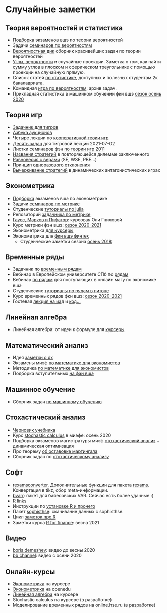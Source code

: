 # Случайные заметки

## Теория вероятностей и статистика

* [Подборка](https://github.com/bdemeshev/probability_hse_exams) экзаменов вшэ по теории вероятностей
* Задачи [семинаров по вероятностям](https://github.com/bdemeshev/probability_pro)
* [Вероятностная днк](https://github.com/bdemeshev/probability_dna) сборник красивейших задач по теории вероятностей
* [Углы, вероятности](https://github.com/bdemeshev/angles_probabilities) и случайные проекции. Заметка о том, как найти сумму углов в плоском и сферическом треугольнике с помощью проекции на случайную прямую.
* Список статей [по статистике](https://github.com/bdemeshev/stat_articles), доступных и полезных студентам 2к бакалавриата.
* Командная [игра по вероятностям](https://github.com/bdemeshev/probability_team_tour): архив задач.
* Прикладная статистика в машинном обучении фкн вшэ [сезон осень 2020](https://github.com/bdemeshev/hse_psmo_2020_21)

## Теория игр

* [Задачник для тигров](https://github.com/bdemeshev/games_pset)
* [Азбука аукционов](https://github.com/bdemeshev/auction_azbuka/)
* Четыре лекции по [кооперативной теоии игр](https://github.com/bdemeshev/gt201/raw/master/coop_auction/coop_gt.pdf)
* [Десять задач](https://github.com/bdemeshev/tigers_lecture_2021-07-02) для тигровой лекции 2021-07-02
* Листки семинаров фэн [по теории игр 2011](https://github.com/bdemeshev/gt201/raw/master/gt_seminars/gt11_seminars.pdf)
* [Названия стратегий](https://github.com/bdemeshev/gt201/raw/master/names_of_strategies/strategies_names.pdf) в повторяющейся дилемме заключенного
* [Равновесия с верами](https://github.com/bdemeshev/gt201/raw/master/equila/equila.pdf) (SE, WSE, PBE...)
* Принцип [одноразового отклонения](https://github.com/bdemeshev/gt201/raw/master/osdp/osdp_utf8.pdf)
* [Вычеркивание стратегий](https://github.com/bdemeshev/gt201/raw/master/elimination/elimination.pdf) в динамических антагонистических играх

## Эконометрика

* [Подборка](https://github.com/bdemeshev/metrics_hse_exams) экзаменов вшэ по эконометрике
* Задачи [семинаров по метрике](https://github.com/bdemeshev/metrics_pro)
* Студенческие [туториалы по julia](https://github.com/bdemeshev/julia_metrics_tutorials)
* Репозиторий [задачника по метрике](https://github.com/bdemeshev/em_pset)
* [Гаусс, Марков и Пифагор](https://github.com/olyagnilova/gauss-markov-pythagoras): курсовая Оли Гниловой
* Курс метрики фэн вшэ: [сезон 2020-2021](https://github.com/bdemeshev/metrics_hse_2020_21)
* Эконометрика [для курсеры](https://github.com/bdemeshev/coursera_metrics)
* Эконометрика для [фкн вшэ финтех](https://github.com/bdemeshev/em611)
    * Студенческие заметки сезона [осень 2018](https://github.com/bdemeshev/em611/tree/master/2018/notes)

## Временные ряды

* Задачник по [временным рядам](https://github.com/bdemeshev/ts_pset)
* Вебинар в Европейском университете СПб по [рядам](https://github.com/bdemeshev/webinar_eusp_forecasting_r_2021_03_13)
* Вебинар [по рядам](https://github.com/bdemeshev/webinar_forecast_ts_2021) для поступающих в онлайн магу по экономике вшэ
* Студенческие [туториалы по рядам в питоне](https://github.com/bdemeshev/tssp_tutorials_2020_21)
* Курс временных рядов фкн вшэ: [сезон 2020-2021](https://github.com/bdemeshev/tseries_hse_2020_21)
* Гостевая [лекция на иад](https://github.com/bdemeshev/tseries_hse_2020_21/blob/main/ts_guest_ha/ts_guest_ha_iad.pdf) и [код...]()

## Линейная алгебра
 
* Линейная алгебра: от идеи к формуле для [курсеры](https://github.com/bdemeshev/coursera_linal)

## Математический анализ

* Идея [заметки о dx](https://github.com/bdemeshev/show_me_dx)
* Экзамены миэф [по математике для экономистов](https://github.com/bdemeshev/matek_icef/raw/master/matmor_exams/matmor_exams.pdf)
* Методичка [по математике для экономистов](https://github.com/bdemeshev/matek_icef/raw/master/mor_posobie/mor_posobie.pdf)
* Подборка вступительных [на фэн вшэ](https://github.com/bdemeshev/premaster_hse/raw/master/premaster_exam_collection/premaster_exam_collection.pdf)

## Машинное обучение

* Сборник задач [по машинному обучению](https://github.com/bdemeshev/mlearn_pro)

## Стохастический анализ

* [Черновик учебника](https://github.com/bdemeshev/sc_book)
* Курс [stochastic calculus](https://github.com/bdemeshev/icef_stocalc_2020_fall) в миэфе: осень 2020
* Подборка экзаменов магистратуры миэф [стохастический анализ](https://github.com/bdemeshev/sc401/blob/master/matek2_collect/matek2_collection.pdf) + динамическая оптимизация
* Про теорему [об оставовке мартингала](https://github.com/bdemeshev/sc401/raw/master/stop_theorem/stop_theorem_main.pdf)
* Сборник задач по [стохастическому анализу](https://github.com/bdemeshev/sc401/raw/master/sc_pset/sc_problems_main.pdf)

## Софт

* [rexamsconverter](https://github.com/bdemeshev/rexamsconverter). Дополнительные функции для пакета [rexams](http://www.r-exams.org/). Конвертация в tikz, сбор meta-информации. 
* [bvarr](https://github.com/bdemeshev/bvarr): пакет для байесовских VAR. Сейчас есть более удачные :)
* [R links](https://github.com/bdemeshev/r_links)
* Инструкции по [установке R и прочего](https://bdemeshev.github.io/installation/)
* Пакет [sophisthse](https://github.com/bdemeshev/sophisthse): скачивание данных с sophisthse.
* Цикл [заметок про R](https://github.com/bdemeshev/r_cycle)
* Заметки курса [R for finance](https://github.com/bdemeshev/icef_r4finance_2021): весна 2021

## Видео

* [boris.demeshev](https://www.youtube.com/channel/UCxzTM705lZYs-5N1cgLnkFQ): видео до весны 2020
* [bb channel](https://www.youtube.com/channel/UCkGRLqByhFqof4CE82amIWA): видео с осени 2020

## Онлайн-курсы

* [Эконометрика](https://ru.coursera.org/learn/ekonometrika) на курсере
* [Эконометрика](https://openedu.ru/course/hse/METRIX/) на openedu
* [Линейная алгебра](https://www.coursera.org/learn/lineinaya-algebra) на курсере
* Stochastic calculus на курсере (в разработке)
* Моделирование временных рядов на online.hse.ru (в разработке)
